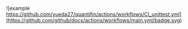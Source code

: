![example https://github.com/yueda27/quantifin/actions/workflows/CI_unittest.yml](https://github.com/github/docs/actions/workflows/main.yml/badge.svg)
